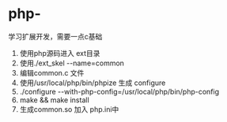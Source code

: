 # php-
学习扩展开发，需要一点c基础


1. 使用php源码进入 ext目录
2. 使用./ext_skel --name=common
3. 编辑common.c 文件
4. 使用/usr/local/php/bin/phpize 生成 configure
5. ./configure --with-php-config=/usr/local/php/bin/php-config
6. make && make install
7. 生成common.so  加入 php.ini中
